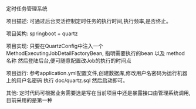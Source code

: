 定时任务管理系统

项目描述: 可通过后台灵活控制定时任务的执行时间,执行频率,是否终止。

项目架构: springboot + quartz

项目实现: 只要在QuartzConfig中注入一个MethodExecutingJobDetailFactoryBean, 指明需要执行的bean 以及 method 名称
        然后登陆后台,便可随意配置改Job的执行的时间点

项目运行: 参考application.yml配置文件,创建数据库,修改用户名密码为运行机器上的用户名密码
         执行 doc/quartz.sql  然后启动即可。

其他: 定时代码可根据业务需要选是写在当前项目中还是暴露接口由管理系统调用,目前采用的是第一种